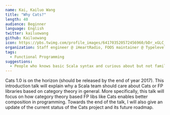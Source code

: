```yaml
---
name: Kai, Kailuo Wang
title: "Why Cats?"
length: 40
audience: Beginner
language: English
twitter: kailuowang
github: Kailuowang
icon: https://pbs.twimg.com/profile_images/641703520572456960/bDr_xGLC_400x400.png
organization: Staff engineer @ iHeartRadio, FOOS maintainer @ Typelevel
tags:
  - Functional Programming
suggestions:
  - People who knows basic Scala syntax and curious about but not familiar with Cats or category theory.
---
```

Cats 1.0 is on the horizon (should be released by the end of year 2017). This introduction talk will explain why a Scala team should care about Cats or FP libraries based on category theory in general. More specifically, this talk will focus on how category theory based FP libs like Cats enables better composition in programming. Towards the end of the talk, I will also give an update of the current status of the Cats project and its future roadmap. 

